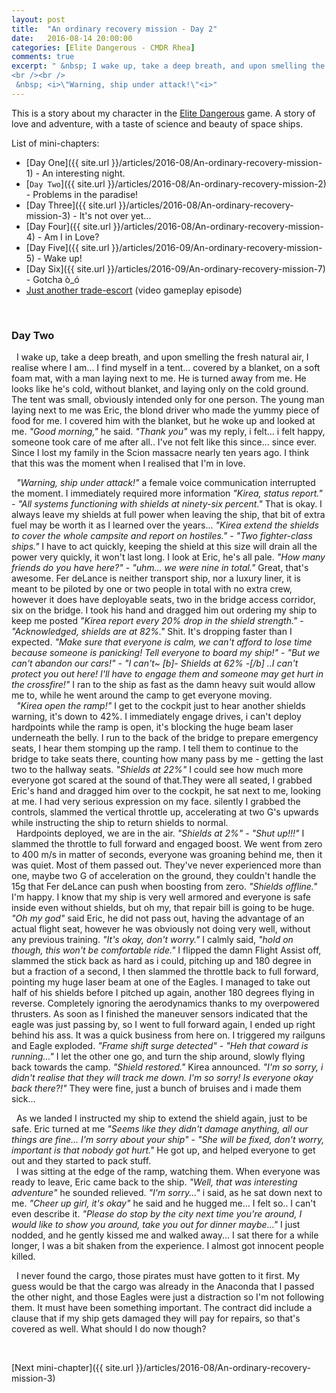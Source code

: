 ```yaml
---
layout: post
title:  "An ordinary recovery mission - Day 2"
date:   2016-08-14 20:00:00
categories: [Elite Dangerous - CMDR Rhea]
comments: true
excerpt: " &nbsp; I wake up, take a deep breath, and upon smelling the fresh natural air, I realise where I am... I find myself in a tent... covered by a blanket, on a soft foam mat, with a man laying next to me. He is turned away from me. He looks like he's cold, without blanket, and laying only on the cold ground. The tent was small, obviously intended only for one person. The young man laying next to me was Eric, the blond driver who made the yummy piece of food for me. I covered him with the blanket, but he woke up and looked at me. <i>\"Good morning,\"</i> he said. <i>\"Thank you\"</i> was my reply, i felt... i felt happy, someone took care of me after all.. I've not felt like this since... since ever. Since I lost my family in the Scion massacre nearly ten years ago. I think that this was the moment when I realised that I'm in love.
<br /><br />
 &nbsp; <i>\"Warning, ship under attack!\"<i>"
---
```

This is a story about my character in the [Elite Dangerous](https://www.youtube.com/watch?v=yEjNmKpVAgc) game. A story of love and adventure, with a taste of science and beauty of space ships.

List of mini-chapters:
* [Day One]({{ site.url }}/articles/2016-08/An-ordinary-recovery-mission-1) - An interesting night.
* [`Day Two`]({{ site.url }}/articles/2016-08/An-ordinary-recovery-mission-2) - Problems in the paradise!
* [Day Three]({{ site.url }}/articles/2016-08/An-ordinary-recovery-mission-3) - It's not over yet...
* [Day Four]({{ site.url }}/articles/2016-08/An-ordinary-recovery-mission-4) - Am I in Love?
* [Day Five]({{ site.url }}/articles/2016-09/An-ordinary-recovery-mission-5) - Wake up!
* [Day Six]({{ site.url }}/articles/2016-09/An-ordinary-recovery-mission-7) - Gotcha ò\_ó
* [Just another trade-escort](https://www.youtube.com/watch?v=O3zY_zafRLQ) (video gameplay episode)

&nbsp;

### Day Two

 &nbsp; I wake up, take a deep breath, and upon smelling the fresh natural air, I realise where I am... I find myself in a tent... covered by a blanket, on a soft foam mat, with a man laying next to me. He is turned away from me. He looks like he's cold, without blanket, and laying only on the cold ground. The tent was small, obviously intended only for one person. The young man laying next to me was Eric, the blond driver who made the yummy piece of food for me. I covered him with the blanket, but he woke up and looked at me. _"Good morning,"_ he said. _"Thank you"_ was my reply, i felt... i felt happy, someone took care of me after all.. I've not felt like this since... since ever. Since I lost my family in the Scion massacre nearly ten years ago. I think that this was the moment when I realised that I'm in love.

 &nbsp; _"Warning, ship under attack!"_ a female voice communication interrupted the moment. I immediately required more information _"Kirea, status report."_ - _"All systems functioning with shields at ninety-six percent."_ That is okay. I always leave my shields at full power when leaving the ship, that bit of extra fuel may be worth it as I learned over the years... _"Kirea extend the shields to cover the whole campsite and report on hostiles."_ - _"Two fighter-class ships."_ I have to act quickly, keeping the shield at this size will drain all the power very quickly, it won't last long. I look at Eric, he's all pale. _"How many friends do you have here?"_ - _"uhm... we were nine in total."_ Great, that's awesome. Fer deLance is neither transport ship, nor a luxury liner, it is meant to be piloted by one or two people in total with no extra crew, however it does have deployable seats, two in the bridge access corridor, six on the bridge. I took his hand and dragged him out ordering my ship to keep me posted _"Kirea report every 20% drop in the shield strength."_ - _"Acknowledged, shields are at 82%."_ Shit. It's dropping faster than I expected. _"Make sure that everyone is calm, we can't afford to lose time because someone is panicking! Tell everyone to board my ship!"_ - _"But we can't abandon our cars!"_ - _"I can't~ [b]- Shields at 62% -[/b] ..I can't protect you out here! I'll have to engage them and someone may get hurt in the crossfire!"_ I ran to the ship as fast as the damn heavy suit would allow me to, while he went around the camp to get everyone moving.
<br /> &nbsp; _"Kirea open the ramp!"_ I get to the cockpit just to hear another shields warning, it's down to 42%. I immediately engage drives, i can't deploy hardpoints while the ramp is open, it's blocking the huge beam laser underneath the belly. I run to the back of the bridge to prepare emergency seats, I hear them stomping up the ramp. I tell them to continue to the bridge to take seats there, counting how many pass by me - getting the last two to the hallway seats. _"Shields at 22%"_ I could see how much more everyone got scared at the sound of that.They were all seated, I grabbed Eric's hand and dragged him over to the cockpit, he sat next to me, looking at me. I had very serious expression on my face. silently I grabbed the controls, slammed the vertical throttle up, accelerating at two G's upwards while instructing the ship to return shields to normal.
<br /> &nbsp; Hardpoints deployed, we are in the air. _"Shields at 2%"_ - _"Shut up!!!"_ I slammed the throttle to full forward and engaged boost. We went from zero to 400 m/s in matter of seconds, everyone was groaning behind me, then it was quiet. Most of them passed out. They've never experienced more than one, maybe two G of acceleration on the ground, they couldn't handle the 15g that Fer deLance can push when boosting from zero. _"Shields offline."_ I'm happy. I know that my ship is very well armored and everyone is safe inside even without shields, but oh my, that repair bill is going to be huge. _"Oh my god"_ said Eric, he did not pass out, having the advantage of an actual flight seat, however he was obviously not doing very well, without any previous training. _"It's okay, don't worry."_ I calmly said, _"hold on though, this won't be comfortable ride."_ I flipped the damn Flight Assist off, slammed the stick back as hard as i could, pitching up and 180 degree in but a fraction of a second, I then slammed the throttle back to full forward, pointing my huge laser beam at one of the Eagles. I managed to take out half of his shields before I pitched up again, another 180 degrees flying in reverse. Completely ignoring the aerodynamics thanks to my overpowered thrusters. As soon as I finished the maneuver sensors indicated that the eagle was just passing by, so I went to full forward again, I ended up right behind his ass. It was a quick business from here on. I triggered my railguns and Eagle exploded. _"Frame shift surge detected"_ - _"Heh that coward is running..."_ I let the other one go, and turn the ship around, slowly flying back towards the camp. _"Shield restored."_ Kirea announced. _"I'm so sorry, i didn't realise that they will track me down. I'm so sorry! Is everyone okay back there?!"_ They were fine, just a bunch of bruises and i made them sick...

 &nbsp; As we landed I instructed my ship to extend the shield again, just to be safe. Eric turned at me _"Seems like they didn't damage anything, all our things are fine... I'm sorry about your ship"_ - _"She will be fixed, don't worry, important is that nobody got hurt."_ He got up, and helped everyone to get out and they started to pack stuff.
<br /> &nbsp; I was sitting at the edge of the ramp, watching them. When everyone was ready to leave, Eric came back to the ship. _"Well, that was interesting adventure"_ he sounded relieved. _"I'm sorry..."_ i said, as he sat down next to me. _"Cheer up girl, it's okay"_ he said and he hugged me... I felt so.. I can't even describe it. _"Please do stop by the city next time you're around, I would like to show you around, take you out for dinner maybe..."_ I just nodded, and he gently kissed me and walked away... I sat there for a while longer, I was a bit shaken from the experience. I almost got innocent people killed.

 &nbsp; I never found the cargo, those pirates must have gotten to it first. My guess would be that the cargo was already in the Anaconda that I passed the other night, and those Eagles were just a distraction so I'm not following them. It must have been something important. The contract did include a clause that if my ship gets damaged they will pay for repairs, so that's covered as well. What should I do now though?

&nbsp;

[Next mini-chapter]({{ site.url }}/articles/2016-08/An-ordinary-recovery-mission-3)
